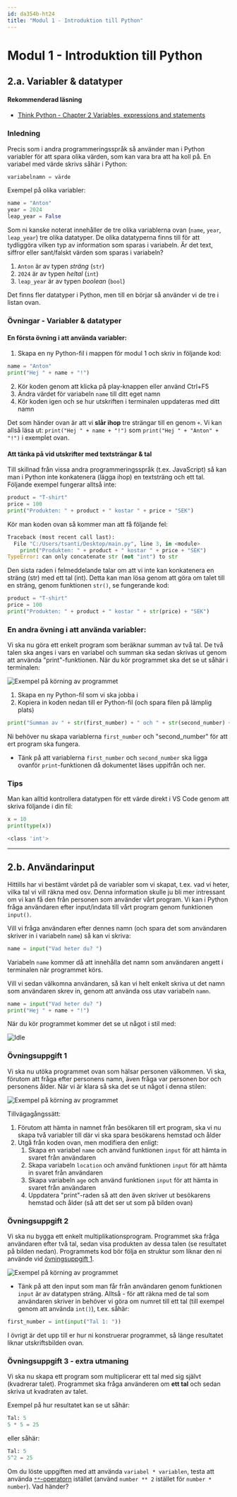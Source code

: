 ```yaml
---
id: da354b-ht24
title: "Modul 1 - Introduktion till Python"
---
```


# Modul 1 - Introduktion till Python

## 2.a. Variabler & datatyper

#### Rekommenderad läsning

- [Think Python - Chapter 2 Variables, expressions and statements](http://greenteapress.com/thinkpython2/html/thinkpython2003.html)

### Inledning

Precis som i andra programmeringsspråk så använder man i Python variabler för att spara olika värden, som kan vara bra att ha koll på. En variabel med värde skrivs såhär i Python:

```python
variabelnamn = värde
```

Exempel på olika variabler:

```python
name = "Anton"
year = 2024
leap_year = False
```

Som ni kanske noterat innehåller de tre olika variablerna ovan (`name`, `year`, `leap_year`) tre olika datatyper. De olika datatyperna finns till för att tydliggöra vilken typ av information som sparas i variabeln. Är det text, siffror eller sant/falskt värden som sparas i variabeln?

1. `Anton` är av typen *sträng* (`str`)
2. `2024` är av typen *heltal* (`int`)
3. `leap_year` är av typen *boolean* (`bool`)

Det finns fler datatyper i Python, men till en börjar så använder vi de tre i listan ovan.

### Övningar - Variabler & datatyper

#### En första övning i att använda variabler:

1. Skapa en ny Python-fil i mappen för modul 1 och skriv in följande kod:
```python
name = "Anton"
print("Hej " + name + "!")
```
2. Kör koden genom att klicka på play-knappen eller använd Ctrl+F5
3. Ändra värdet för variabeln `name` till ditt eget namn
4. Kör koden igen och se hur utskriften i terminalen uppdateras med ditt namn

<p class="info">
    Det som händer ovan är att vi <strong>slår ihop</strong> tre strängar till en genom <code class="highlighter-rouge">+</code>. Vi kan allså läsa ut:
    <code class="highlighter-rouge">print("Hej " + name + "!")</code> som <code class="highlighter-rouge">print("Hej " + "Anton" + "!")</code> i exemplet ovan.
</p>

#### Att tänka på vid utskrifter med textsträngar & tal

Till skillnad från vissa andra programmeringsspråk (t.ex. JavaScript) så kan man i Python inte konkatenera (lägga ihop) en textsträng och ett tal. Följande exempel fungerar alltså inte:

```python
product = "T-shirt"
price = 100
print("Produkten: " + product + " kostar " + price + "SEK")
```

Kör man koden ovan så kommer man att få följande fel:

```python
Traceback (most recent call last):
  File "C:/Users/tsanti/Desktop/main.py", line 3, in <module>
    print("Produkten: " + product + " kostar " + price + "SEK")
TypeError: can only concatenate str (not "int") to str
```

Den sista raden i felmeddelande talar om att vi inte kan konkatenera en sträng (str) med ett tal (int). Detta kan man lösa genom att göra om talet till en sträng, genom funktionen `str()`, se fungerande kod:

```python
product = "T-shirt"
price = 100
print("Produkten: " + product + " kostar " + str(price) + "SEK")
```

### En andra övning i att använda variabler:

Vi ska nu göra ett enkelt program som beräknar summan av två tal. De två talen ska anges i vars en variabel och summan ska sedan skrivas ut genom att använda "print"-funktionen. När du kör programmet ska det se ut såhär i terminalen:

![Exempel på körning av programmet](../images/vscode-exemple-of-using-vars.png)

1. Skapa en ny Python-fil som vi ska jobba i
2. Kopiera in koden nedan till er Python-fil (och spara filen på lämplig plats)
```python
print("Summan av " + str(first_number) + " och " + str(second_number) + " är " + str(first_number + second_number))
```

Ni behöver nu skapa variablerna `first_number` och "second_number" för att ert program ska fungera.

* Tänk på att variablerna `first_number` och `second_number` ska ligga ovanför `print`-funktionen då dokumentet läses uppifrån och ner.

### Tips

Man kan alltid kontrollera datatypen för ett värde direkt i VS Code genom att skriva följande i din fil:

```python
x = 10
print(type(x))
```

```sh
<class 'int'>
```
---

## 2.b. Användarinput

Hittills har vi bestämt värdet på de variabler som vi skapat, t.ex. vad vi heter, vilka tal vi vill räkna med osv. Denna information skulle ju bli mer intressant om vi kan få den från personen som använder vårt program. Vi kan i Python fråga användaren efter input/indata till vårt program genom funktionen `input()`.

Vill vi fråga användaren efter dennes namn (och spara det som användaren skriver in i variabeln `name`) så kan vi skriva:

```python
name = input("Vad heter du? ")
```

Variabeln `name` kommer då att innehålla det namn som användaren angett i terminalen när programmet körs.

Vill vi sedan välkomna användaren, så kan vi helt enkelt skriva ut det namn som användaren skrev in, genom att använda oss utav variabeln `namn`.

```python
name = input("Vad heter du? ")
print("Hej " + name + "!")
```

När du kör programmet kommer det se ut något i stil med:

![Idle](../images/vscode-name-input.png)

### Övningsuppgift 1

Vi ska nu utöka programmet ovan som hälsar personen välkommen. Vi ska, förutom att fråga efter personens namn, även fråga var personen bor och personens ålder. När vi är klara så ska det se ut något i denna stilen:

![Exempel på körning av programmet](../images/2-1.png)

Tillvägagångssätt:

1. Förutom att hämta in namnet från besökaren till ert program, ska vi nu skapa två variabler till där vi ska spara besökarens hemstad och ålder
2. Utgå från koden ovan, men modifiera den enligt:
   1. Skapa en variabel `name` och använd funktionen `input` för att hämta in svaret från användaren
   2. Skapa variabeln `location` och använd funktionen `input` för att hämta in svaret från användaren
   3. Skapa variabeln `age` och använd funktionen `input` för att hämta in svaret från användaren
   4. Uppdatera "print"-raden så att den även skriver ut besökarens hemstad och ålder (så att det ser ut som på bilden ovan)

### Övningsuppgift 2

Vi ska nu bygga ett enkelt multiplikationsprogram. Programmet ska fråga användaren efter två tal, sedan visa produkten av dessa talen (se resultatet på bilden nedan). Programmets kod bör följa en struktur som liknar den ni använde vid [övningsuppgift 1](#%C3%B6vningsuppgift-1).

![Exempel på körning av programmet](../images/2-2.png)

* Tänk på att den input som man får från användaren genom funktionen `input` är av datatypen sträng. Alltså - för att räkna med de tal som användaren skriver in behöver vi göra om numret till ett tal (till exempel genom att använda `int()`), t.ex. såhär:

```python
first_number = int(input("Tal 1: "))
```

I övrigt är det upp till er hur ni konstruerar programmet, så länge resultatet liknar utskriftsbilden ovan.

### Övningsuppgift 3 - extra utmaning

Vi ska nu skapa ett program som multiplicerar ett tal med sig självt (kvadrerar talet). Programmet ska fråga använderen om **ett tal** och sedan skriva ut kvadraten av talet.

Exempel på hur resultatet kan se ut såhär:
```python
Tal: 5
5 * 5 = 25
```
eller såhär:
```python
Tal: 5
5^2 = 25
```

Om du löste uppgiften med att använda `variabel * variablen`, testa att använda [`**`-operatorn](https://www.geeksforgeeks.org/what-does-the-double-star-operator-mean-in-python/) istället (använd `number ** 2` istället för `number * number`). Vad händer? 
